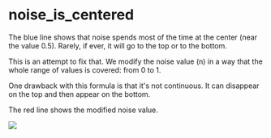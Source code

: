 # noise_is_centered

The blue line shows that noise spends most of the time
at the center (near the value 0.5). 
Rarely, if ever, it will go to the top or to the bottom.

This is an attempt to fix that.
We modify the noise value (n) in a way that the
whole range of values is covered: from 0 to 1.

One drawback with this formula is that it's not
continuous. It can disappear on the top and then
appear on the bottom.

The red line shows the modified noise value.

![](https://raw.githubusercontent.com/hamoid/Fun-Programming/master/processing/ideas/2011/09/noise_is_centered/thumb.jpg)
